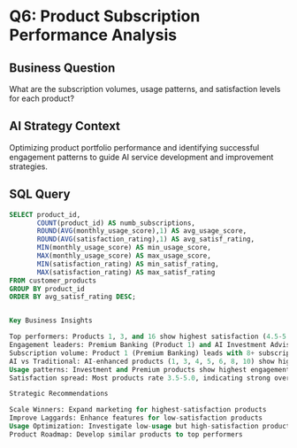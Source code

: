 # Q6: Product Subscription Performance Analysis

## Business Question
What are the subscription volumes, usage patterns, and satisfaction levels for each product?

## AI Strategy Context
Optimizing product portfolio performance and identifying successful engagement patterns to guide AI service development and improvement strategies.

## SQL Query
```sql
SELECT product_id,
       COUNT(product_id) AS numb_subscriptions,
       ROUND(AVG(monthly_usage_score),1) AS avg_usage_score,
       ROUND(AVG(satisfaction_rating),1) AS avg_satisf_rating,
       MIN(monthly_usage_score) AS min_usage_score,
       MAX(monthly_usage_score) AS max_usage_score,
       MIN(satisfaction_rating) AS min_satisf_rating,
       MAX(satisfaction_rating) AS max_satisf_rating
FROM customer_products
GROUP BY product_id
ORDER BY avg_satisf_rating DESC;


Key Business Insights

Top performers: Products 1, 3, and 16 show highest satisfaction (4.5-5.0 ratings)
Engagement leaders: Premium Banking (Product 1) and AI Investment Advisor (Product 3) show 85-95 usage scores
Subscription volume: Product 1 (Premium Banking) leads with 8+ subscriptions, followed by Standard Banking
AI vs Traditional: AI-enhanced products (1, 3, 4, 5, 6, 8, 10) show higher average satisfaction than traditional
Usage patterns: Investment and Premium products show highest engagement (80-95 usage scores)
Satisfaction spread: Most products rate 3.5-5.0, indicating strong overall portfolio performance

Strategic Recommendations

Scale Winners: Expand marketing for highest-satisfaction products
Improve Laggards: Enhance features for low-satisfaction products
Usage Optimization: Investigate low-usage but high-satisfaction products
Product Roadmap: Develop similar products to top performers
